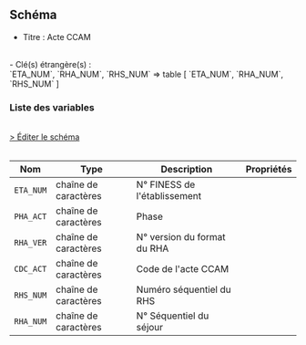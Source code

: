 ## Schéma

- Titre : Acte CCAM
<br />
- Clé(s) étrangère(s) : <br />
`ETA_NUM`, `RHA_NUM`, `RHS_NUM` => table <PreviewPage text="T_SSRaaB" link="/tables/T_SSRaaB" /> [ `ETA_NUM`, `RHA_NUM`, `RHS_NUM` ]<br />

### Liste des variables
<br />
<div>
    <a href="https://gitlab.com/healthdatahub/schema-snds/edit/master/schemas/PMSI/PMSI%20SSR/T_SSRaaA.json"  
    arget="_blank" rel="noopener noreferrer">> Éditer le schéma</a>
    <OutboundLink />
</div>
<br />

Nom|Type|Description|Propriétés
-|-|-|-
`ETA_NUM`|chaîne de caractères|N° FINESS de l&#x27;établissement||
`PHA_ACT`|chaîne de caractères|Phase||
`RHA_VER`|chaîne de caractères|N° version du format du RHA||
`CDC_ACT`|chaîne de caractères|Code de l&#x27;acte CCAM||
`RHS_NUM`|chaîne de caractères|Numéro séquentiel du RHS||
`RHA_NUM`|chaîne de caractères|N° Séquentiel du séjour||


